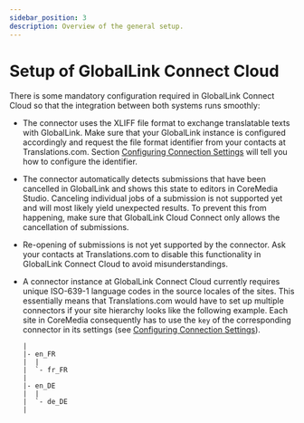 ```yaml
---
sidebar_position: 3
description: Overview of the general setup.
---
```


# Setup of GlobalLink Connect Cloud

There is some mandatory configuration required in GlobalLink Connect Cloud so
that the integration between both systems runs smoothly:

* The connector uses the XLIFF file format to exchange translatable texts with
  GlobalLink. Make sure that your GlobalLink instance is configured
  accordingly and request the file format identifier from your contacts at
  Translations.com. Section
  [Configuring Connection Settings](<./configure-gcc-settings> "Administrators | Configuring Connection Settings")
  will tell you how to configure the identifier.

* The connector automatically detects submissions that have been cancelled in
  GlobalLink and shows this state to editors in CoreMedia Studio. Canceling
  individual jobs of a submission is not supported yet and will most likely
  yield unexpected results. To prevent this from happening, make sure that
  GlobalLink Cloud Connect only allows the cancellation of submissions.

* Re-opening of submissions is not yet supported by the connector. Ask your
  contacts at Translations.com to disable this functionality in GlobalLink
  Connect Cloud to avoid misunderstandings.

* A connector instance at GlobalLink Connect Cloud currently requires unique
  ISO-639-1 language codes in the source locales of the sites. This essentially
  means that Translations.com would have to set up multiple connectors if your
  site hierarchy looks like the following example. Each site in CoreMedia
  consequently has to use the `key` of the corresponding connector in its
  settings (see
  [Configuring Connection Settings](<./configure-gcc-settings> "Administrators | Configuring Connection Settings")).

  ```text title="Example Site Hierarchy"
  |
  |- en_FR
  |  |
  |  `- fr_FR
  |
  |- en_DE
  |  |
  |  `- de_DE
  |
  ```
